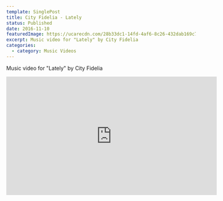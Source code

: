 ```yaml
---
template: SinglePost
title: City Fidelia - Lately
status: Published
date: 2016-11-10
featuredImage: https://ucarecdn.com/28b33dc1-14fd-4af6-8c26-432dab169c72/-/crop/1882x999/20,39/-/preview/
excerpt: Music video for "Lately" by City Fidelia
categories:
  - category: Music Videos
---
```

Music video for "Lately" by City Fidelia

<iframe width="560" height="315" src="https://www.youtube.com/embed/49qKNNJQTJo" title="YouTube video player" frameborder="0" allow="accelerometer; autoplay; clipboard-write; encrypted-media; gyroscope; picture-in-picture" allowfullscreen></iframe>